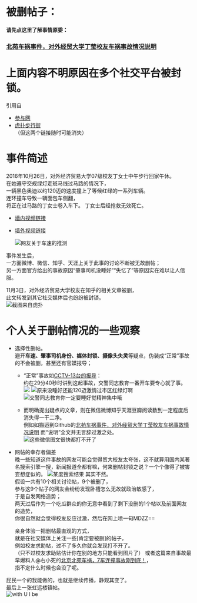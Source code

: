 # 被删帖子： 
#### 请先点这里了解事情原委：   

### [**北苑车祸事件，对外经贸大学丁莹校友车祸事故情况说明**](https://github.com/incident20161026/incident20161026/blob/master/%E8%A2%AB%E5%88%A0%E5%B8%96%E5%AD%90%EF%BC%9A%E5%8C%97%E8%8B%91%E8%BD%A6%E7%A5%B8%E4%BA%8B%E4%BB%B6%EF%BC%8C%E5%AF%B9%E5%A4%96%E7%BB%8F%E8%B4%B8%E5%A4%A7%E5%AD%A6%E4%B8%81%E8%8E%B9%E6%A0%A1%E5%8F%8B%E8%BD%A6%E7%A5%B8%E4%BA%8B%E6%95%85%E6%83%85%E5%86%B5%E8%AF%B4%E6%98%8E.md)  
上面内容不明原因在多个社交平台被封锁。  
======================================  

引用自
* [参与网](https://www.canyu.org/n127665c12.aspx)  
* [虎扑步行街](http://bbs.hupu.com/17678785.html)  
（但这两个链接随时可能消失）  

# 事件简述  
2016年10月26日，对外经济贸易大学07级校友丁女士中午步行回家午休。  
在她遵守交规绿灯走斑马线过马路的情况下，   
一辆黑色奥迪以约120迈的速度撞上了等候红绿的一系列车辆。  
连环撞车导致一辆面包车侧翻，  
将正在过马路的丁女士卷入车下。
丁女士后经抢救无效死亡。  

* [墙内视频链接](http://weibo.com/tv/v/EeGjn5jTp)  
* [墙外视频链接](https://www.youtube.com/watch?v=vi7Fy1q1gJM)

  ![网友关于车速的推测](http://upload-images.jianshu.io/upload_images/151701-44c8534a0e63e34f.png?imageMogr2/auto-orient/strip%7CimageView2/2/w/1240)

事件发生后，  
一方面微博、微信、知乎、天涯上关于此事的讨论不断被无故删帖；  
另一方面官方给出的事故原因“肇事司机没睡好”“失忆了”等原因实在难以让人信服。  

11月3日，对外经济贸易大学校友在知乎的相关文章被删，  
此文转发到其它社交媒体后也纷纷被封锁。  
  ![截图来自[虎扑](http://bbs.hupu.com/17678785.html)](http://upload-images.jianshu.io/upload_images/151701-2aea8e5f8ca11dd3.png?imageMogr2/auto-orient/strip%7CimageView2/2/w/1240)


# 个人关于删帖情况的一些观察  
* 选择性删帖。  
避开**车速、肇事司机身份、媒体封锁、摄像头失灵**等疑点，伪装成“正常”事故的不会被删，甚至还有官媒报导；  

  *   “正常”事故如[CCTV-13台的报导](http://tv.cntv.cn/video/C10318/f86f1432a5f046749254fa4aaa82f338)：  
约在29分40秒时讲到这起事故，交警同志教育一番开车要专心就了事。
![](http://upload-images.jianshu.io/upload_images/151701-8c5d6dc0e6f55f1c.png?imageMogr2/auto-orient/strip%7CimageView2/2/w/1240)
 ![原来没睡好还能120迈激情过市区红绿灯啊](http://upload-images.jianshu.io/upload_images/151701-2088df72c3b43e4c.png?imageMogr2/auto-orient/strip%7CimageView2/2/w/1240)
![交警同志教育你一定要睡好觉精神集中哦](http://upload-images.jianshu.io/upload_images/151701-1320dab5d96d0945.png?imageMogr2/auto-orient/strip%7CimageView2/2/w/1240)  


  * 而明确提出疑点的文章，则在微信微博知乎天涯豆瓣阅读数到一定程度后消失得一干二净。  
  例如如搬运到Github的[北苑车祸事件，对外经贸大学丁莹校友车祸事故情况说明](https://github.com/incident20161026/incident20161026/blob/master/%E8%A2%AB%E5%88%A0%E5%B8%96%E5%AD%90%EF%BC%9A%E5%8C%97%E8%8B%91%E8%BD%A6%E7%A5%B8%E4%BA%8B%E4%BB%B6%EF%BC%8C%E5%AF%B9%E5%A4%96%E7%BB%8F%E8%B4%B8%E5%A4%A7%E5%AD%A6%E4%B8%81%E8%8E%B9%E6%A0%A1%E5%8F%8B%E8%BD%A6%E7%A5%B8%E4%BA%8B%E6%95%85%E6%83%85%E5%86%B5%E8%AF%B4%E6%98%8E.md)  而“说明”全文并无言辞过激之处。  
  ![这些微信图文很快都打不开了](http://upload-images.jianshu.io/upload_images/151701-f4db5f6a8415cab2.jpeg?imageMogr2/auto-orient/strip%7CimageView2/2/w/1240)  
* 网帖的幸存者偏差  
晚一些知道这件事故的网友可能会觉得贸大校友太夸张，这不就算用国内某著名搜索引擎一搜，新闻报道全都有嘛，何来删帖封锁之说？一个个像得了被害妄想症似的。
  ![某度搜索结果](http://upload-images.jianshu.io/upload_images/151701-152c9464e250b605.png?imageMogr2/auto-orient/strip%7CimageView2/2/w/1240)
其实不然。  
假设一共有10个相关讨论帖，9个被删了，  
参与这9个帖子的网友会纷纷发现卧槽怎么无故就政治敏感了，  
于是自发网络造势；  
两天过后作为一个吃瓜群众的你无意中看到了剩下没删的1个帖以及前面网友的造势，   
你很自然就会觉得校友反应过激，然后在网上喷一句MDZZ==

  亲身体验一把删帖最直观的方式，  
就是在社交媒体上关注一些[肯定要被删]的帖子，  
例如校友求助帖，过不了多久你就会发现打不开了。  
 （只不过校友求助贴估计你在别的地方只能看到图片了）
或者这篇来自事故最早爆料人@右小死的[北京北苑车祸，7车连撞事故刚到底！](http://weibo.com/ttarticle/p/show?id=2309404035157639191252)，  
指不定什么时候也会没了呢。  

屁民一个的我能做的，也就是继续传播，静观其变了。    
最后上一张虹远楼镇帖。  
![with U I be](http://upload-images.jianshu.io/upload_images/151701-47aa3abeca22ab6c.jpeg?imageMogr2/auto-orient/strip%7CimageView2/2/w/1240)

